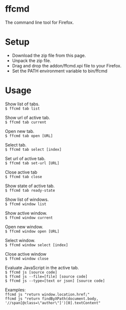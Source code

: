 # ffcmd
The command line tool for Firefox.

# Setup

* Download the zip file from this page.
* Unpack the zip file.
* Drag and drop the addon/ffcmd.xpi file to your Firefox.
* Set the PATH environment variable to bin/ffcmd

# Usage

Show list of tabs.  
`$ ffcmd tab list`

Show url of active tab.  
`$ ffcmd tab current`

Open new tab.  
`$ ffcmd tab open [URL]`

Select tab.  
`$ ffcmd tab select [index]`

Set url of active tab.  
`$ ffcmd tab set-url [URL]`

Close active tab  
`$ ffcmd tab close`

Show state of active tab.  
`$ ffcmd tab ready-state`

Show list of windows.  
`$ ffcmd window list`

Show active window.  
`$ ffcmd window current`

Open new window.  
`$ ffcmd window open [URL]`

Select window.  
`$ ffcmd window select [index]`

Close active window  
`$ ffcmd window close`

Evaluate JavaScript in the active tab.  
`$ ffcmd js [source code]`  
`$ ffcmd js --file=[file] [source code]`  
`$ ffcmd js --type=[text or json] [source code]`  

Examples:  
`ffcmd js "return window.location.href;"`  
`ffcmd js "return findByXPath(document.body, '//span[@class=\"author\"]')[0].textContent"`

